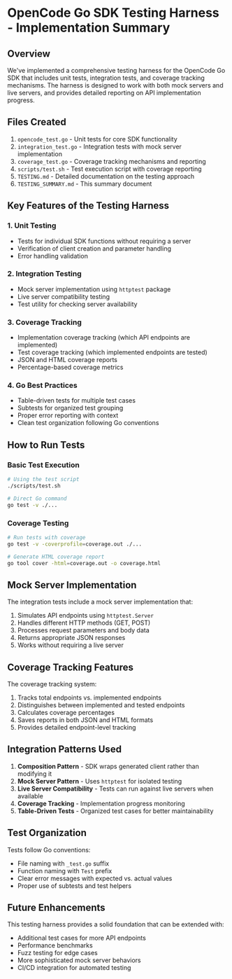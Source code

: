 # OpenCode Go SDK Testing Harness - Implementation Summary

## Overview

We've implemented a comprehensive testing harness for the OpenCode Go SDK that includes unit tests, integration tests, and coverage tracking mechanisms. The harness is designed to work with both mock servers and live servers, and provides detailed reporting on API implementation progress.

## Files Created

1. `opencode_test.go` - Unit tests for core SDK functionality
2. `integration_test.go` - Integration tests with mock server implementation
3. `coverage_test.go` - Coverage tracking mechanisms and reporting
4. `scripts/test.sh` - Test execution script with coverage reporting
5. `TESTING.md` - Detailed documentation on the testing approach
6. `TESTING_SUMMARY.md` - This summary document

## Key Features of the Testing Harness

### 1. Unit Testing

- Tests for individual SDK functions without requiring a server
- Verification of client creation and parameter handling
- Error handling validation

### 2. Integration Testing

- Mock server implementation using `httptest` package
- Live server compatibility testing
- Test utility for checking server availability

### 3. Coverage Tracking

- Implementation coverage tracking (which API endpoints are implemented)
- Test coverage tracking (which implemented endpoints are tested)
- JSON and HTML coverage reports
- Percentage-based coverage metrics

### 4. Go Best Practices

- Table-driven tests for multiple test cases
- Subtests for organized test grouping
- Proper error reporting with context
- Clean test organization following Go conventions

## How to Run Tests

### Basic Test Execution

```bash
# Using the test script
./scripts/test.sh

# Direct Go command
go test -v ./...
```

### Coverage Testing

```bash
# Run tests with coverage
go test -v -coverprofile=coverage.out ./...

# Generate HTML coverage report
go tool cover -html=coverage.out -o coverage.html
```

## Mock Server Implementation

The integration tests include a mock server implementation that:

1. Simulates API endpoints using `httptest.Server`
2. Handles different HTTP methods (GET, POST)
3. Processes request parameters and body data
4. Returns appropriate JSON responses
5. Works without requiring a live server

## Coverage Tracking Features

The coverage tracking system:

1. Tracks total endpoints vs. implemented endpoints
2. Distinguishes between implemented and tested endpoints
3. Calculates coverage percentages
4. Saves reports in both JSON and HTML formats
5. Provides detailed endpoint-level tracking

## Integration Patterns Used

1. **Composition Pattern** - SDK wraps generated client rather than modifying it
2. **Mock Server Pattern** - Uses `httptest` for isolated testing
3. **Live Server Compatibility** - Tests can run against live servers when available
4. **Coverage Tracking** - Implementation progress monitoring
5. **Table-Driven Tests** - Organized test cases for better maintainability

## Test Organization

Tests follow Go conventions:

- File naming with `_test.go` suffix
- Function naming with `Test` prefix
- Clear error messages with expected vs. actual values
- Proper use of subtests and test helpers

## Future Enhancements

This testing harness provides a solid foundation that can be extended with:

- Additional test cases for more API endpoints
- Performance benchmarks
- Fuzz testing for edge cases
- More sophisticated mock server behaviors
- CI/CD integration for automated testing
